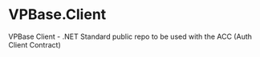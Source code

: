 # VPBase.Client
 VPBase Client - .NET Standard public repo to be used with the ACC (Auth Client Contract)
